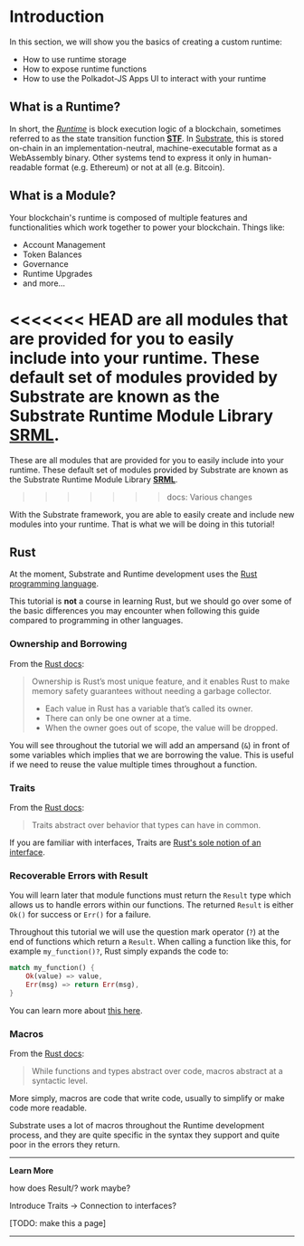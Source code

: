 Introduction
===

In this section, we will show you the basics of creating a custom runtime:

 - How to use runtime storage
 - How to expose runtime functions
 - How to use the Polkadot-JS Apps UI to interact with your runtime

## What is a Runtime?

In short, the [*Runtime*](https://substrate.readme.io/docs/glossary#section-runtime) is block execution logic of a blockchain, sometimes referred to as the state transition function [**STF**](https://substrate.readme.io/docs/glossary#section-stf-state-transition-function-). In [Substrate](https://substrate.readme.io/docs/glossary#section-substrate), this is stored on-chain in an implementation-neutral, machine-executable format as a WebAssembly binary. Other systems tend to express it only in human-readable format (e.g. Ethereum) or not at all (e.g. Bitcoin).

## What is a Module?

Your blockchain's runtime is composed of multiple features and functionalities which work together to power your blockchain. Things like:

 - Account Management
 - Token Balances
 - Governance
 - Runtime Upgrades
 - and more...

<<<<<<< HEAD
are all modules that are provided for you to easily include into your runtime. These default set of modules provided by Substrate are known as the Substrate Runtime Module Library [SRML](https://github.com/paritytech/substrate/tree/master/srml).
=======
These are all modules that are provided for you to easily include into your runtime. These default set of modules provided by Substrate are known as the Substrate Runtime Module Library [**SRML**](https://substrate.readme.io/docs/glossary#section-srml-substrate-runtime-module-library-).
>>>>>>> docs: Various changes

With the Substrate framework, you are able to easily create and include new modules into your runtime. That is what we will be doing in this tutorial!

## Rust

At the moment, Substrate and Runtime development uses the [Rust programming language](https://www.parity.io/why-rust/).

This tutorial is **not** a course in learning Rust, but we should go over some of the basic differences you may encounter when following this guide compared to programming in other languages.

### Ownership and Borrowing

From the [Rust docs](https://doc.rust-lang.org/book/ownership.html):

> Ownership is Rust’s most unique feature, and it enables Rust to make memory safety guarantees without needing a garbage collector.
>
> - Each value in Rust has a variable that’s called its owner.
> - There can only be one owner at a time.
> - When the owner goes out of scope, the value will be dropped.

You will see throughout the tutorial we will add an ampersand (`&`) in front of some variables which implies that we are borrowing the value. This is useful if we need to reuse the value multiple times throughout a function.

### Traits

From the [Rust docs](https://doc.rust-lang.org/book/traits.html):

> Traits abstract over behavior that types can have in common.

If you are familiar with interfaces, Traits are [Rust's sole notion of an interface](https://blog.rust-lang.org/2015/05/11/traits.html).

### Recoverable Errors with Result

You will learn later that module functions must return the `Result` type which allows us to handle errors within our functions. The returned `Result` is either `Ok()` for success or `Err()` for a failure. 

Throughout this tutorial we will use the question mark operator (`?`) at the end of functions which return a `Result`. When calling a function like this, for example `my_function()?`, Rust simply expands the code to:

```rust
match my_function() {
    Ok(value) => value,
    Err(msg) => return Err(msg),
}
```

You can learn more about [this here](https://doc.rust-lang.org/book/ch09-02-recoverable-errors-with-result.html).

### Macros

From the [Rust docs](https://doc.rust-lang.org/book/macros.html):

> While functions and types abstract over code, macros abstract at a syntactic level.

More simply, macros are code that write code, usually to simplify or make code more readable.

Substrate uses a lot of macros throughout the Runtime development process, and they are quite specific in the syntax they support and quite poor in the errors they return.

---
**Learn More**

 how does Result/? work maybe?

 Introduce Traits -> Connection to interfaces?

[TODO: make this a page]

---
